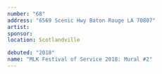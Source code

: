 ```yaml
---
number: "68"
address: "6569 Scenic Hwy Baton Rouge LA 70807"
artist: 
sponsor: 
location: Scotlandville

debuted: "2018"
name: "MLK Festival of Service 2018: Mural #2"
---
```

